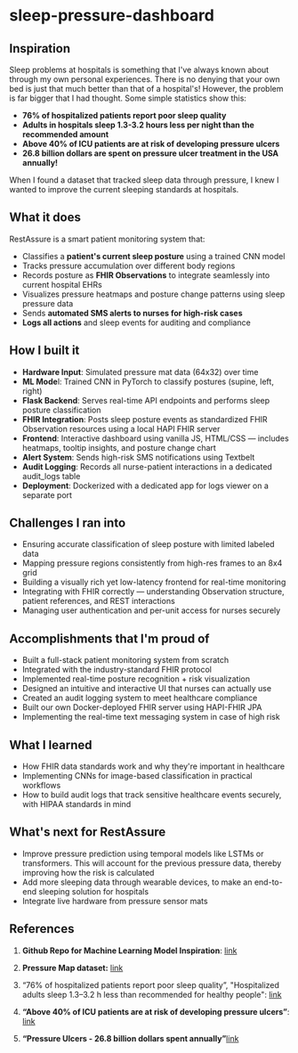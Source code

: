 # sleep-pressure-dashboard

## Inspiration
Sleep problems at hospitals is something that I've always known about through my own personal experiences. There is no denying that your own bed is just that much better than that of a hospital's! However, the problem is far bigger that I had thought. Some simple statistics show this:
- **76% of hospitalized patients report poor sleep quality**
- **Adults in hospitals sleep 1.3-3.2 hours less per night than the recommended amount**
- **Above 40% of ICU patients are at risk of developing pressure ulcers**
- **26.8 billion dollars are spent on pressure ulcer treatment in the USA annually!**

When I found a dataset that tracked sleep data through pressure,  I knew I wanted to improve the current sleeping standards at hospitals.

## What it does
RestAssure is a smart patient monitoring system that:
- Classifies a **patient's current sleep posture** using a trained CNN model
- Tracks pressure accumulation over different body regions
- Records posture as **FHIR Observations** to integrate seamlessly into current hospital EHRs
- Visualizes pressure heatmaps and posture change patterns using sleep pressure data
- Sends **automated SMS alerts to nurses for high-risk cases**
- **Logs all actions** and sleep events for auditing and compliance

## How I built it
- **Hardware Input**: Simulated pressure mat data (64x32) over time
- **ML Mode**l: Trained CNN in PyTorch to classify postures (supine, left, right)
- **Flask Backend**: Serves real-time API endpoints and performs sleep posture classification
- **FHIR Integration**: Posts sleep posture events as standardized FHIR Observation resources using a local HAPI FHIR server
- **Frontend**: Interactive dashboard using vanilla JS, HTML/CSS — includes heatmaps, tooltip insights, and posture change chart
- **Alert System**: Sends high-risk SMS notifications using Textbelt
- **Audit Logging**: Records all nurse-patient interactions in a dedicated audit_logs table
- **Deployment**: Dockerized with a dedicated app for logs viewer on a separate port

## Challenges I ran into
- Ensuring accurate classification of sleep posture with limited labeled data
- Mapping pressure regions consistently from high-res frames to an 8x4 grid
- Building a visually rich yet low-latency frontend for real-time monitoring
- Integrating with FHIR correctly — understanding Observation structure, patient references, and REST interactions
- Managing user authentication and per-unit access for nurses securely

## Accomplishments that I'm proud of
- Built a full-stack patient monitoring system from scratch
- Integrated with the industry-standard FHIR protocol
- Implemented real-time posture recognition + risk visualization
- Designed an intuitive and interactive UI that nurses can actually use
- Created an audit logging system to meet healthcare compliance
- Built our own Docker-deployed FHIR server using HAPI-FHIR JPA
- Implementing the real-time text messaging system in case of high risk

## What I learned
- How FHIR data standards work and why they're important in healthcare
- Implementing CNNs for image-based classification in practical workflows
- How to build audit logs that track sensitive healthcare events securely, with HIPAA standards in mind

## What's next for RestAssure
- Improve pressure prediction using temporal models like LSTMs or transformers. This will account for the previous pressure data, thereby improving how the risk is calculated
- Add more sleeping data through wearable devices, to make an end-to-end sleeping solution for hospitals
- Integrate live hardware from pressure sensor mats

## References
1. **Github Repo for Machine Learning Model Inspiration**: [link](https://github.com/Fustincho/UD-Private-In-bed-Posture-Classification)

2. **Pressure Map dataset:** [link](https://archive.physionet.org/pn6/pmd/)

3. “76% of hospitalized patients report poor sleep quality”, "Hospitalized adults sleep 1.3–3.2 h less than recommended for healthy people": [link](https://pmc.ncbi.nlm.nih.gov/articles/PMC9672415/#:~:text=Of%20all%20studies%2C%2076%25%20reported,than%20recommended%20for%20healthy%20people.)

4. **“Above 40% of ICU patients are at risk of developing pressure ulcers”**:
[link](https://pmc.ncbi.nlm.nih.gov/articles/PMC5359849/)

5. **“Pressure Ulcers - 26.8 billion dollars spent annually”**[link](https://pmc.ncbi.nlm.nih.gov/articles/PMC10553030/)

